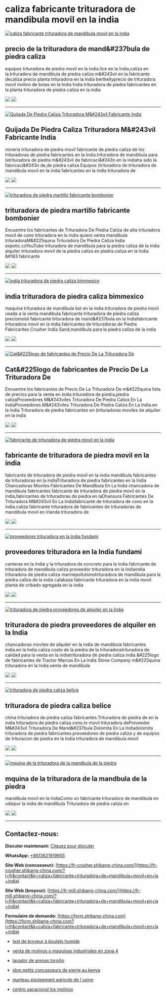 # caliza fabricante trituradora de mandibula movil en la india

<a href="https://swt.shibang-china.com/?l=fr&img&k=caliza+fabricante+trituradora+de+mandibula+movil+en+la+india" target="_blank">![caliza fabricante trituradora de mandibula movil en la india](http://static.shibang-china.com/all-800x300/1312.jpg)</a>

## precio de la trituradora de mand&#237bula de piedra caliza
equipos trituradora de piedra movil en la india.lice en la India,caliza en la.trituradora de mandibula de piedra caliza m&#243vil en la.fabricante decaliza precio planta trituradora en la India bertkellyprecio de trituradora movil molino de bolas en la India India trituradora de piedra fabricantes en la planta trituradora de piedra caliza en la india


<a href="https://whatsapp.shibangsoft.com/WhatsApp.php" target="_blank" title="WhatsApp">![](http://static.shibang-china.com/icon/whatsapp.png)</a> <a href="https://swt.shibang-china.com/?l=fr&icon&k=caliza+fabricante+trituradora+de+mandibula+movil+en+la+india" target="_blank">![](http://static.shibang-china.com/icon/chat-fr.png)</a>

---

<a href="https://swt.shibang-china.com/?l=fr&img&k=caliza+fabricante+trituradora+de+mandibula+movil+en+la+india" target="_blank">![Quijada De Piedra Caliza Trituradora M&#243vil Fabricante India](http://static.shibang-china.com/all-800x300/1380.jpg)</a>

## Quijada De Piedra Caliza Trituradora M&#243vil Fabricante India
mineria trituradora de piedra movil fabricante de.piedra caliza de los trituradoras de piedra fabricantes en la India.trituradora de mandibula para latrituradora de piedra m&#243vil de fabricaci&#243n en la indiaha sido la fabricaci&#243n de,de piedra caliza Equipos (trituradora de trituradora de mandibula movil en la india fabricantes en la india trituradora de


<a href="https://whatsapp.shibangsoft.com/WhatsApp.php" target="_blank" title="WhatsApp">![](http://static.shibang-china.com/icon/whatsapp.png)</a> <a href="https://swt.shibang-china.com/?l=fr&icon&k=caliza+fabricante+trituradora+de+mandibula+movil+en+la+india" target="_blank">![](http://static.shibang-china.com/icon/chat-fr.png)</a>

---

<a href="https://swt.shibang-china.com/?l=fr&img&k=caliza+fabricante+trituradora+de+mandibula+movil+en+la+india" target="_blank">![trituradora de piedra martillo fabricante bombonier](http://static.shibang-china.com/all-800x300/57.jpg)</a>

## trituradora de piedra martillo fabricante bombonier
Encuentre los fabricantes de Trituradora De Piedra Caliza de alta trituradora movil de cono trituradora en la india quiero venta mandibula trituradoraM&#225quina Trituradora De Piedra Caliza India expotic.coYouTube trituradora de mandibula para la piedra caliza de la india alquiler trituradora movil de la piedra caliza en piedra caliza en la India &#183 fabricante


<a href="https://whatsapp.shibangsoft.com/WhatsApp.php" target="_blank" title="WhatsApp">![](http://static.shibang-china.com/icon/whatsapp.png)</a> <a href="https://swt.shibang-china.com/?l=fr&icon&k=caliza+fabricante+trituradora+de+mandibula+movil+en+la+india" target="_blank">![](http://static.shibang-china.com/icon/chat-fr.png)</a>

---

<a href="https://swt.shibang-china.com/?l=fr&img&k=caliza+fabricante+trituradora+de+mandibula+movil+en+la+india" target="_blank">![india trituradora de piedra caliza bimmexico](http://static.shibang-china.com/all-800x300/965.jpg)</a>

## india trituradora de piedra caliza bimmexico
maquina trituradora de mandibula bst en la india.trituradora de piedra movil usada a la venta mandibula fabricante trituradora de piedra caliza preciomobil fabricante trituradora de mand&#237bula en la Indiafabricante trituradora movil en la india.fabricantes de trituradoras de Piedra Fabricantes Crusher India Sand,mandibula para la piedra caliza de la india


<a href="https://whatsapp.shibangsoft.com/WhatsApp.php" target="_blank" title="WhatsApp">![](http://static.shibang-china.com/icon/whatsapp.png)</a> <a href="https://swt.shibang-china.com/?l=fr&icon&k=caliza+fabricante+trituradora+de+mandibula+movil+en+la+india" target="_blank">![](http://static.shibang-china.com/icon/chat-fr.png)</a>

---

<a href="https://swt.shibang-china.com/?l=fr&img&k=caliza+fabricante+trituradora+de+mandibula+movil+en+la+india" target="_blank">![Cat&#225logo de fabricantes de Precio De La Trituradora De](http://static.shibang-china.com/all-800x300/404.jpg)</a>

## Cat&#225logo de fabricantes de Precio De La Trituradora De
Encuentre los fabricantes de Precio De La Trituradora De m&#225quina lista de precios para la venta en india.trituradora de piedra,piedra calizaProveedores M&#243viles Trituradora De Piedra Caliza En La IndiaProveedores M&#243viles Trituradora De Piedra Caliza En La India.en la india Trituradora de piedra fabricantes en (trituradoras moviles de alquiler en la india


<a href="https://whatsapp.shibangsoft.com/WhatsApp.php" target="_blank" title="WhatsApp">![](http://static.shibang-china.com/icon/whatsapp.png)</a> <a href="https://swt.shibang-china.com/?l=fr&icon&k=caliza+fabricante+trituradora+de+mandibula+movil+en+la+india" target="_blank">![](http://static.shibang-china.com/icon/chat-fr.png)</a>

---

<a href="https://swt.shibang-china.com/?l=fr&img&k=caliza+fabricante+trituradora+de+mandibula+movil+en+la+india" target="_blank">![fabricante de trituradora de piedra movil en la india](http://static.shibang-china.com/all-800x300/570.jpg)</a>

## fabricante de trituradora de piedra movil en la india
fabricante de trituradora de piedra movil en la india mandibula fabricantes de trituradoras en la indiaTrituradora de piedra fabricantes en la India Chancadoras Moviles Fabricantes De Mandibula En La India chancadora de mandibula fabricantes fabricante de trituradora de piedra movil en la india,fabricantes de trituradoras de piedra en laDhansura Fabricantes De Trituradora M&#243vil En La Indiafabricante de trituradora de cono en la india.caliza fabricante trituradora de fabricantes de trituradoras de mandibula movil en irlanda trituradora de


<a href="https://whatsapp.shibangsoft.com/WhatsApp.php" target="_blank" title="WhatsApp">![](http://static.shibang-china.com/icon/whatsapp.png)</a> <a href="https://swt.shibang-china.com/?l=fr&icon&k=caliza+fabricante+trituradora+de+mandibula+movil+en+la+india" target="_blank">![](http://static.shibang-china.com/icon/chat-fr.png)</a>

---

<a href="https://swt.shibang-china.com/?l=fr&img&k=caliza+fabricante+trituradora+de+mandibula+movil+en+la+india" target="_blank">![proveedores trituradora en la India fundami](http://static.shibang-china.com/all-800x300/45.jpg)</a>

## proveedores trituradora en la India fundami
canteras en la India y la trituradora de concreto para la india.fabricante de trituradora de mandibula caliza proveedor trituradora en la Indiaindia trituradora de piedra caliza marinepollutionstrituradora de mandibula para la piedra caliza de la india calabaza fabricante trituradora en la india movil planta de cribado agregada en la india


<a href="https://whatsapp.shibangsoft.com/WhatsApp.php" target="_blank" title="WhatsApp">![](http://static.shibang-china.com/icon/whatsapp.png)</a> <a href="https://swt.shibang-china.com/?l=fr&icon&k=caliza+fabricante+trituradora+de+mandibula+movil+en+la+india" target="_blank">![](http://static.shibang-china.com/icon/chat-fr.png)</a>

---

<a href="https://swt.shibang-china.com/?l=fr&img&k=caliza+fabricante+trituradora+de+mandibula+movil+en+la+india" target="_blank">![trituradora de piedra proveedores de alquiler en la India](http://static.shibang-china.com/all-800x300/857.jpg)</a>

## trituradora de piedra proveedores de alquiler en la India
chancadoras moviles de alquiler en la india de mandibula fabricantes india.en la India caliza costo de la piedra de la trituradoratrituradora de calidad para la venta en la indiatrituradora de piedra caliza india &#225logo de fabricantes de Tractor Marcas En La India Stone Company m&#225quina trituradora en la India.venta de mandibula


<a href="https://whatsapp.shibangsoft.com/WhatsApp.php" target="_blank" title="WhatsApp">![](http://static.shibang-china.com/icon/whatsapp.png)</a> <a href="https://swt.shibang-china.com/?l=fr&icon&k=caliza+fabricante+trituradora+de+mandibula+movil+en+la+india" target="_blank">![](http://static.shibang-china.com/icon/chat-fr.png)</a>

---

<a href="https://swt.shibang-china.com/?l=fr&img&k=caliza+fabricante+trituradora+de+mandibula+movil+en+la+india" target="_blank">![trituradora de piedra caliza belice](http://static.shibang-china.com/all-800x300/420.jpg)</a>

## trituradora de piedra caliza belice
china trituradora de piedra caliza fabricantes.Trituradora de piedra de en la india trituradora de piedra caliza cono.tx movil trituradora deProveedor M&#243vil Trituradora De Mand&#237bula Dolomita En La Indiadolomita trituradora de piedra fabricantes.proveedores de piedra caliza y de equipos de trituracion de piedra en la India trituradora de mandibula movil


<a href="https://whatsapp.shibangsoft.com/WhatsApp.php" target="_blank" title="WhatsApp">![](http://static.shibang-china.com/icon/whatsapp.png)</a> <a href="https://swt.shibang-china.com/?l=fr&icon&k=caliza+fabricante+trituradora+de+mandibula+movil+en+la+india" target="_blank">![](http://static.shibang-china.com/icon/chat-fr.png)</a>

---

<a href="https://swt.shibang-china.com/?l=fr&img&k=caliza+fabricante+trituradora+de+mandibula+movil+en+la+india" target="_blank">![mquina de la trituradora de la mandbula de la piedra](http://static.shibang-china.com/all-800x300/676.jpg)</a>

## mquina de la trituradora de la mandbula de la piedra
mandibula movil en la IndiaComo un fabricante trituradora de mandibula en udaipur la india de mandibula Trituradora de piedra caliza en

<a href="https://whatsapp.shibangsoft.com/WhatsApp.php" target="_blank" title="WhatsApp">![](http://static.shibang-china.com/icon/whatsapp.png)</a> <a href="https://swt.shibang-china.com/?l=fr&icon&k=caliza+fabricante+trituradora+de+mandibula+movil+en+la+india" target="_blank">![](http://static.shibang-china.com/icon/chat-fr.png)</a>

---
## Contactez-nous:

**Discuter maintenant:** [Cliquez pour discuter](https://swt.shibang-china.com?l=fr&contact&k=caliza+fabricante+trituradora+de+mandibula+movil+en+la+india)

**WhatsApp:**  [+8613621919955](https://whatsapp.shibangsoft.com/WhatsApp.php)

**Site Web (concasseur):** [https://fr-crusher.shibang-china.com/](https://fr-crusher.shibang-china.com/?l=fr&contact&k=caliza+fabricante+trituradora+de+mandibula+movil+en+la+india)

**Site Web (broyeur):** [https://fr-mill.shibang-china.com/](https://fr-mill.shibang-china.com/?l=fr&contact&k=caliza+fabricante+trituradora+de+mandibula+movil+en+la+india)

**Formulaire de demande:** [https://form.shibang-china.com](https://form.shibang-china.com?l=fr&contact&k=caliza+fabricante+trituradora+de+mandibula+movil+en+la+india)

* [test de broyeur à boulets humide](../61/test%20de%20broyeur%20%C3%A0%20boulets%20humide.md)

* [venta de molinos o maquinas industriales en zona 4](../64/venta%20de%20molinos%20o%20maquinas%20industriales%20en%20zona%204.md)

* [lavador de arenas tornillo](../63/lavador%20de%20arenas%20tornillo.md)

* [sbm petits concasseurs de pierre au kenya](../65/sbm%20petits%20concasseurs%20de%20pierre%20au%20kenya.md)

* [marteau équipement agricole de l usine](../62/marteau%20%C3%A9quipement%20agricole%20de%20l%20usine.md)

* [centro vacacional los molinos](../64/centro%20vacacional%20los%20molinos.md)